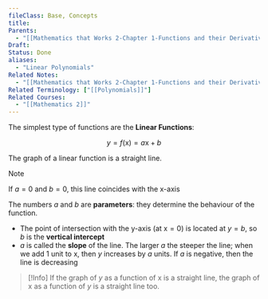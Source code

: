 ```yaml
---
fileClass: Base, Concepts
title: 
Parents:
  - "[[Mathematics that Works 2-Chapter 1-Functions and their Derivatives]]"
Draft: 
Status: Done
aliases:
  - "Linear Polynomials"
Related Notes:
  - "[[Mathematics that Works 2-Chapter 1-Functions and their Derivatives]]"
Related Terminology: ["[[Polynomials]]"]
Related Courses:
  - "[[Mathematics 2]]"
---
```

The simplest type of functions are the **Linear Functions**: 

$$
y=f(\text{x})=a \text{x}+b
$$

The graph of a linear function is a straight line.

>[!Note]
>If $a=0$ and $b=0$, this line coincides with the x-axis

The numbers $a$ and $b$ are **parameters**: they determine the behaviour of the function. 
- The point of intersection with the y-axis (at $\text{x}=0$) is located at $y=b$, so $b$ is the **vertical intercept**
- $a$ is called the **slope** of the line. The larger $a$ the steeper the line; when we add 1 unit to x, then $y$ increases by $a$ units. If $a$ is negative, then the line is decreasing

>[!Info]
>If the graph of $y$ as a function of $\text{x}$ is a straight line, the graph of $\text{x}$ as a function of $y$ is a straight line too. 
